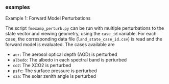 ### examples

Example 1: Forward Model Perturbations

The script `fmexamp_perturb.py` can be run with multiple perturbations to the state vector and viewing geometry, using the `case_id` variable.
For each case, the corresponding data file (`land_state_case_id.csv`) is read and the forward model is evaluated. The cases available are 

* `aer`: The aerosol optical depth (AOD) is perturbed
* `albedo`: The albedo in each spectral band is perturbed
* `co2`: The XCO2 is perturbed
* `psfc`: The surface pressure is perturbed
* `sza`: The solar zenith angle is perturbed
